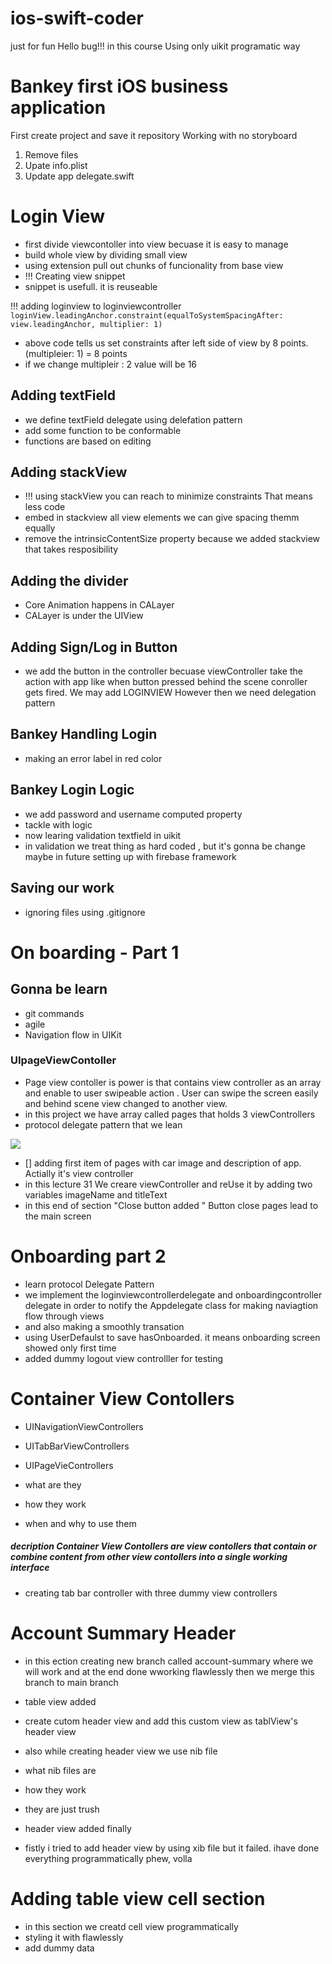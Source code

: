 # ios-swift-coder
just for fun
Hello bug!!!
in this course Using only uikit programatic way


# Bankey first iOS business  application 

First create project and save it repository 
Working with no storyboard
1. Remove files 
2. Upate info.plist 
3. Update app delegate.swift 

# Login View 
- first divide viewcontoller into view becuase it is easy to manage 
- build whole view by dividing small view 
- using extension pull out chunks of funcionality from base view 
- !!! Creating view snippet 
-  snippet is usefull. it is reuseable  

!!! adding loginview to loginviewcontroller 
        ``` loginView.leadingAnchor.constraint(equalToSystemSpacingAfter: view.leadingAnchor, multiplier: 1) ```
- above code tells us set constraints after left side of view by 8 points. (multipleier: 1) = 8 points 
- if we change multipleir : 2 value will be 16 

## Adding textField
- we define textField delegate using delefation pattern 
- add some function to be conformable 
- functions are based on editing

## Adding stackView
- !!! using stackView you can reach to minimize constraints That means less code
- embed in stackview all view elements we can give spacing themm equally
- remove the intrinsicContentSize property because we added stackview that takes resposibility 

## Adding the divider

- Core Animation happens in CALayer
- CALayer is under the UIView 


## Adding Sign/Log in Button 

- we add the button in the controller becuase viewController take the action with app like when button pressed behind the scene conroller gets fired. We may add LOGINVIEW However then we need delegation pattern 

## Bankey Handling Login 

- making an error label in red color 


## Bankey Login Logic
 
 - we add password and username computed property 
 - tackle with logic
 - now learing validation textfield in uikit 
 - in validation we treat thing as hard coded , but it's gonna be change maybe in future setting up with firebase framework 


## Saving our work 
 
 - ignoring files using .gitignore

# On boarding - Part 1

## Gonna be learn 
- git commands 
- agile 
- Navigation flow in UIKit

### UIpageViewContoller 
- Page view contoller is power is that contains view controller as an array and enable to user swipeable action . User can swipe the screen easily and behind scene view changed to another view. 
- in this project we have array called pages that holds 3 viewControllers
- protocol delegate pattern that we lean

![](images/5.png)

- [] adding first item of pages with car image and description of app. Actially it's view controller  
- in this lecture 31 We creare viewController and reUse it by adding two variables imageName and titleText 
- in this end of section "Close button added " Button close pages lead to the main screen


# Onboarding part 2
- learn protocol Delegate Pattern 
- we implement the loginviewcontrollerdelegate and onboardingcontroller delegate in order to notify the Appdelegate class for making naviagtion flow through views
- and also making a smoothly transation 
- using UserDefaulst to save hasOnboarded. it means onboarding screen showed only first time 
- added dummy logout view controlller for testing

# Container View Contollers 

- UINavigationViewControllers
- UITabBarViewControllers
- UIPageVieControllers 

- what are they 
- how they work 
- when and why to use them 

##### decription Container View Contollers are view contollers that contain or combine content from other view contollers into a single working interface 
- creating tab bar controller with three dummy view controllers

# Account Summary Header
- in this ection creating new branch called account-summary where we will work and at the end done wworking flawlessly then we merge this branch to main branch 
- table view added 
- create cutom header view  and add this custom view  as tablView's header view 
- also while creating header view we use nib file 

- what nib files are 
- how they work 
- they are just trush 

- header view added finally  
- fistly i tried to add header view by using xib file but it failed. ihave done everything programmatically phew, volla


# Adding table view cell section 
- in this section we creatd cell view programmatically 
- styling it with flawlessly 
- add dummy data


